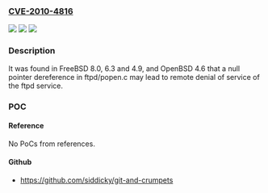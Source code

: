 ### [CVE-2010-4816](https://cve.mitre.org/cgi-bin/cvename.cgi?name=CVE-2010-4816)
![](https://img.shields.io/static/v1?label=Product&message=FreeBSD%20and%20OpenBSD%20ftpd%20service&color=blue)
![](https://img.shields.io/static/v1?label=Version&message=n%2Fa&color=blue)
![](https://img.shields.io/static/v1?label=Vulnerability&message=CWE-476&color=brighgreen)

### Description

It was found in FreeBSD 8.0, 6.3 and 4.9, and OpenBSD 4.6 that a null pointer dereference in ftpd/popen.c may lead to remote denial of service of the ftpd service.

### POC

#### Reference
No PoCs from references.

#### Github
- https://github.com/siddicky/git-and-crumpets

